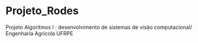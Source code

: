 # Projeto_Rodes
Projeto Algoritmos I
: desenvolvimento de sistemas de visão computacional/ Engenharia Agrícola UFRPE
